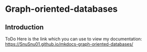 # Graph-oriented-databases
## Introduction
ToDo
Here is the link which you can use to view my documentation:
https://SnuSnu01.github.io/mkdocs-graph-oriented-databases/
